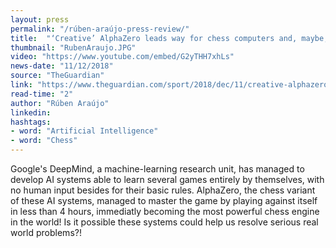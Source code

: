 ```yaml
---
layout: press
permalink: "/rúben-araújo-press-review/"
title:  "‘Creative’ AlphaZero leads way for chess computers and, maybe, science"
thumbnail: "RubenAraujo.JPG"
video: "https://www.youtube.com/embed/G2yTHH7xhLs"
news-date: "11/12/2018"
source: "TheGuardian"
link: "https://www.theguardian.com/sport/2018/dec/11/creative-alphazero-leads-way-chess-computers-science"
read-time: "2"
author: "Rúben Araújo"
linkedin: 
hashtags:
- word: "Artificial Intelligence"
- word: "Chess"
---
```


Google's DeepMind, a machine-learning research unit, has managed to develop AI systems able to learn several games entirely by themselves, with no human input besides for their basic rules. AlphaZero, the chess variant of these AI systems, managed to master the game by playing against itself in less than 4 hours, immediatly becoming the most powerful chess engine in the world! Is it possible these systems could help us resolve serious real world problems?!
